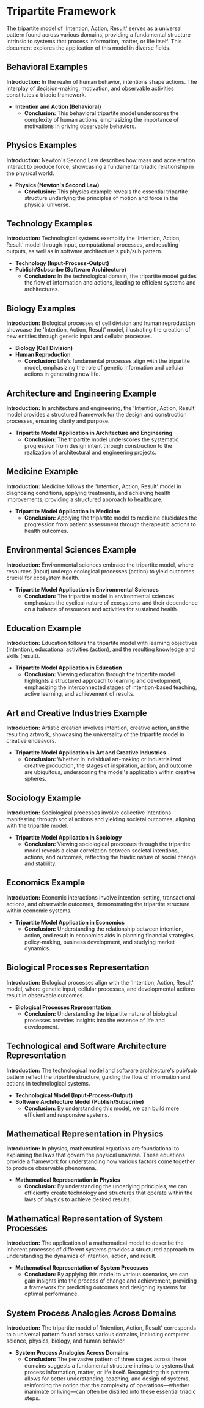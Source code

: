 # Tripartite Framework

The tripartite model of 'Intention, Action, Result' serves as a universal pattern found across various domains, providing a fundamental structure intrinsic to systems that process information, matter, or life itself. This document explores the application of this model in diverse fields.

## Behavioral Examples

**Introduction:** In the realm of human behavior, intentions shape actions. The interplay of decision-making, motivation, and observable activities constitutes a triadic framework.

- **Intention and Action (Behavioral)**
  - **Conclusion:** This behavioral tripartite model underscores the complexity of human actions, emphasizing the importance of motivations in driving observable behaviors.

## Physics Examples

**Introduction:** Newton's Second Law describes how mass and acceleration interact to produce force, showcasing a fundamental triadic relationship in the physical world.

- **Physics (Newton's Second Law)**
  - **Conclusion:** This physics example reveals the essential tripartite structure underlying the principles of motion and force in the physical universe.

## Technology Examples

**Introduction:** Technological systems exemplify the 'Intention, Action, Result' model through input, computational processes, and resulting outputs, as well as in software architecture's pub/sub pattern.

- **Technology (Input-Process-Output)**
- **Publish/Subscribe (Software Architecture)**
  - **Conclusion:** In the technological domain, the tripartite model guides the flow of information and actions, leading to efficient systems and architectures.

## Biology Examples

**Introduction:** Biological processes of cell division and human reproduction showcase the 'Intention, Action, Result' model, illustrating the creation of new entities through genetic input and cellular processes.

- **Biology (Cell Division)**
- **Human Reproduction**
  - **Conclusion:** Life's fundamental processes align with the tripartite model, emphasizing the role of genetic information and cellular actions in generating new life.

## Architecture and Engineering Example

**Introduction:** In architecture and engineering, the 'Intention, Action, Result' model provides a structured framework for the design and construction processes, ensuring clarity and purpose.

- **Tripartite Model Application in Architecture and Engineering**
  - **Conclusion:** The tripartite model underscores the systematic progression from design intent through construction to the realization of architectural and engineering projects.

## Medicine Example

**Introduction:** Medicine follows the 'Intention, Action, Result' model in diagnosing conditions, applying treatments, and achieving health improvements, providing a structured approach to healthcare.

- **Tripartite Model Application in Medicine**
  - **Conclusion:** Applying the tripartite model to medicine elucidates the progression from patient assessment through therapeutic actions to health outcomes.

## Environmental Sciences Example

**Introduction:** Environmental sciences embrace the tripartite model, where resources (input) undergo ecological processes (action) to yield outcomes crucial for ecosystem health.

- **Tripartite Model Application in Environmental Sciences**
  - **Conclusion:** The tripartite model in environmental sciences emphasizes the cyclical nature of ecosystems and their dependence on a balance of resources and activities for sustained health.

## Education Example

**Introduction:** Education follows the tripartite model with learning objectives (intention), educational activities (action), and the resulting knowledge and skills (result).

- **Tripartite Model Application in Education**
  - **Conclusion:** Viewing education through the tripartite model highlights a structured approach to learning and development, emphasizing the interconnected stages of intention-based teaching, active learning, and achievement of results.

## Art and Creative Industries Example

**Introduction:** Artistic creation involves intention, creative action, and the resulting artwork, showcasing the universality of the tripartite model in creative endeavors.

- **Tripartite Model Application in Art and Creative Industries**
  - **Conclusion:** Whether in individual art-making or industrialized creative production, the stages of inspiration, action, and outcome are ubiquitous, underscoring the model's application within creative spheres.

## Sociology Example

**Introduction:** Sociological processes involve collective intentions manifesting through social actions and yielding societal outcomes, aligning with the tripartite model.

- **Tripartite Model Application in Sociology**
  - **Conclusion:** Viewing sociological processes through the tripartite model reveals a clear correlation between societal intentions, actions, and outcomes, reflecting the triadic nature of social change and stability.

## Economics Example

**Introduction:** Economic interactions involve intention-setting, transactional actions, and observable outcomes, demonstrating the tripartite structure within economic systems.

- **Tripartite Model Application in Economics**
  - **Conclusion:** Understanding the relationship between intention, action, and result in economics aids in planning financial strategies, policy-making, business development, and studying market dynamics.

## Biological Processes Representation

**Introduction:** Biological processes align with the 'Intention, Action, Result' model, where genetic input, cellular processes, and developmental actions result in observable outcomes.

- **Biological Processes Representation**
  - **Conclusion:** Understanding the tripartite nature of biological processes provides insights into the essence of life and development.

## Technological and Software Architecture Representation

**Introduction:** The technological model and software architecture's pub/sub pattern reflect the tripartite structure, guiding the flow of information and actions in technological systems.

- **Technological Model (Input-Process-Output)**
- **Software Architecture Model (Publish/Subscribe)**
  - **Conclusion:** By understanding this model, we can build more efficient and responsive systems.

## Mathematical Representation in Physics

**Introduction:** In physics, mathematical equations are foundational to explaining the laws that govern the physical universe. These equations provide a framework for understanding how various factors come together to produce observable phenomena.

- **Mathematical Representation in Physics**
  - **Conclusion:** By understanding the underlying principles, we can efficiently create technology and structures that operate within the laws of physics to achieve desired results.

## Mathematical Representation of System Processes

**Introduction:** The application of a mathematical model to describe the inherent processes of different systems provides a structured approach to understanding the dynamics of intention, action, and result.

- **Mathematical Representation of System Processes**
  - **Conclusion:** By applying this model to various scenarios, we can gain insights into the process of change and achievement, providing a framework for predicting outcomes and designing systems for optimal performance.

## System Process Analogies Across Domains

**Introduction:** The tripartite model of 'Intention, Action, Result' corresponds to a universal pattern found across various domains, including computer science, physics, biology, and human behavior.

- **System Process Analogies Across Domains**
  - **Conclusion:** The pervasive pattern of three stages across these domains suggests a fundamental structure intrinsic to systems that process information, matter, or life itself. Recognizing this pattern allows for better understanding, teaching, and design of systems, reinforcing the notion that the complexity of operations—whether inanimate or living—can often be distilled into these essential triadic steps.
